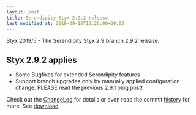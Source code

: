 ```yaml
---
layout: post
title: Serendipity Styx 2.9.2 release
last_modified_at: 2019-09-12T12:26:00+00:00
---
```


Styx 2019/5 - The Serendipity Styx 2.9 branch 2.9.2 release.

## Styx 2.9.2 applies

  - Some Bugfixes for extended Serendipity features
  - Support branch upgrades only by manually applied configuration change. PLEASE read the previous 2.9.1 blog post!

Check out the [ChangeLog](https://github.com/ophian/styx/blob/2.9.2/docs/NEWS) for details or even read the commit [history](https://github.com/ophian/styx/commits/2.9.2) for more. See [download](https://github.com/ophian/styx/releases/tag/2.9.2)
